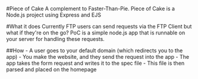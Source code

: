 #Piece of Cake
A complement to Faster-Than-Pie.
Piece of Cake is a Node.js project using Express and EJS 

#What it does
Currently FTP users can send requests via the FTP Client but what if they're on the go?
PoC is a simple node.js app that is runnable on your server for handling these requests.

##How
	- A user goes to your default domain (which redirects you to the app)
	- You make the website, and they send the request into the app
	- The app takes the form request and writes it to the spec file
	- This file is then parsed and placed on the homepage
